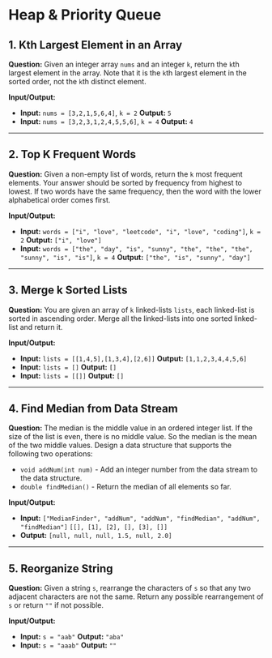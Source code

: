 # Heap & Priority Queue

## 1. Kth Largest Element in an Array

**Question:** Given an integer array `nums` and an integer `k`, return the `k`th largest element in the array. Note that it is the `k`th largest element in the sorted order, not the `k`th distinct element.

**Input/Output:**
* **Input:** `nums = [3,2,1,5,6,4]`, `k = 2`
    **Output:** `5`
* **Input:** `nums = [3,2,3,1,2,4,5,5,6]`, `k = 4`
    **Output:** `4`

---

## 2. Top K Frequent Words

**Question:** Given a non-empty list of words, return the `k` most frequent elements. Your answer should be sorted by frequency from highest to lowest. If two words have the same frequency, then the word with the lower alphabetical order comes first.

**Input/Output:**
* **Input:** `words = ["i", "love", "leetcode", "i", "love", "coding"]`, `k = 2`
    **Output:** `["i", "love"]`
* **Input:** `words = ["the", "day", "is", "sunny", "the", "the", "the", "sunny", "is", "is"]`, `k = 4`
    **Output:** `["the", "is", "sunny", "day"]`

---

## 3. Merge k Sorted Lists

**Question:** You are given an array of `k` linked-lists `lists`, each linked-list is sorted in ascending order. Merge all the linked-lists into one sorted linked-list and return it.

**Input/Output:**
* **Input:** `lists = [[1,4,5],[1,3,4],[2,6]]`
    **Output:** `[1,1,2,3,4,4,5,6]`
* **Input:** `lists = []`
    **Output:** `[]`
* **Input:** `lists = [[]]`
    **Output:** `[]`

---

## 4. Find Median from Data Stream

**Question:** The median is the middle value in an ordered integer list. If the size of the list is even, there is no middle value. So the median is the mean of the two middle values. Design a data structure that supports the following two operations:
* `void addNum(int num)` - Add an integer number from the data stream to the data structure.
* `double findMedian()` - Return the median of all elements so far.

**Input/Output:**
* **Input:**
  `["MedianFinder", "addNum", "addNum", "findMedian", "addNum", "findMedian"]`
  `[[], [1], [2], [], [3], []]`
* **Output:**
  `[null, null, null, 1.5, null, 2.0]`

---

## 5. Reorganize String

**Question:** Given a string `s`, rearrange the characters of `s` so that any two adjacent characters are not the same. Return any possible rearrangement of `s` or return `""` if not possible.

**Input/Output:**
* **Input:** `s = "aab"`
    **Output:** `"aba"`
* **Input:** `s = "aaab"`
    **Output:** `""`
